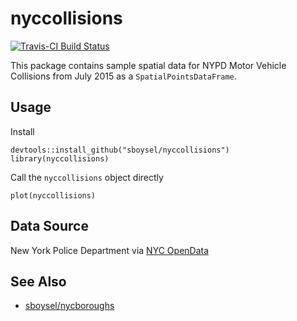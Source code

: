 # nyccollisions

[![Travis-CI Build Status](https://travis-ci.org/sboysel/nyccollisions.svg?branch=master)](https://travis-ci.org/sboysel/nyccollisions)

This package contains sample spatial data for NYPD Motor Vehicle Collisions from July 2015 as a
`SpatialPointsDataFrame`.

## Usage
Install
```{r}
devtools::install_github("sboysel/nyccollisions")
library(nyccollisions)
```
Call the `nyccollisions` object directly
```{r}
plot(nyccollisions)
```

## Data Source
New York Police Department via [NYC OpenData](https://data.cityofnewyork.us/Public-Safety/NYPD-Motor-Vehicle-Collisions/h9gi-nx95)

## See Also

* [sboysel/nycboroughs](https://github.com/sboysel/nycboroughs)
